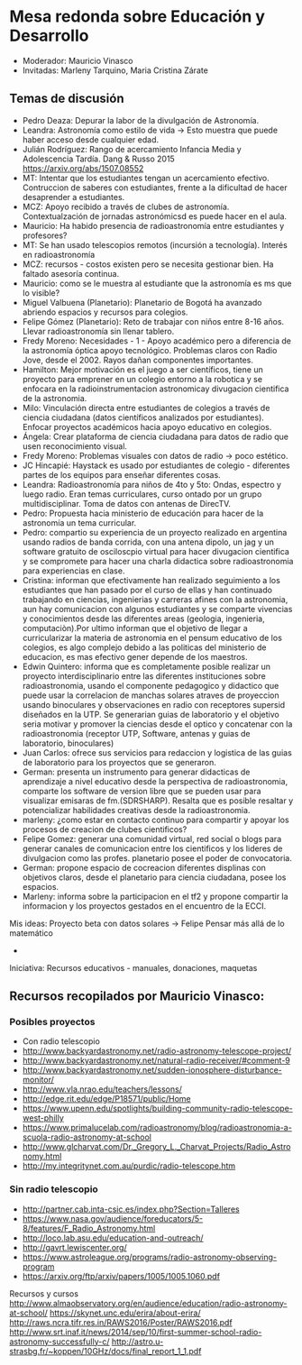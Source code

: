 # Mesa redonda sobre Educación y Desarrollo

- Moderador: Mauricio Vinasco
- Invitadas: Marleny Tarquino, Maria Cristina Zárate

## Temas de discusión

- Pedro Deaza: Depurar la labor de la divulgación de Astronomía.
- Leandra: Astronomía como estilo de vida -> Esto muestra que puede haber acceso desde cualquier edad.
- Julián Rodríguez: Rango de acercamiento Infancia Media y Adolescencia Tardía. Dang & Russo 2015 https://arxiv.org/abs/1507.08552
- MT: Intentar que los estudiantes tengan un acercamiento efectivo. Contruccion de saberes con estudiantes, frente a la dificultad de hacer desaprender a estudiantes.
- MCZ: Apoyo recibido a través de clubes de astronomía. Contextualzación de jornadas astronómicsd es puede hacer en el aula. 
- Mauricio: Ha habido presencia de radioastronomía entre estudiantes y profesores?
- MT: Se han usado telescopios remotos (incursión a tecnología). Interés en radioastronomía
- MCZ: recursos - costos existen pero se necesita gestionar bien. Ha faltado asesoría continua.
- Mauricio: como se le muestra al estudiante que la astronomía es ms que lo visible?
- Miguel Valbuena (Planetario): Planetario de Bogotá ha avanzado abriendo espacios y recursos para colegios.
- Felipe Gómez (Planetario): Reto de trabajar con niños entre 8-16 años. Llevar radioastronomía sin llenar tablero.
- Fredy Moreno: Necesidades - 1 - Apoyo académico pero a diferencia de la astronomía óptica apoyo tecnológico. Problemas claros con Radio Jove, desde el 2002. Rayos dañan componentes importantes.
- Hamilton: Mejor motivación es el juego a ser científicos, tiene un proyecto para emprener en un colegio entorno a la robotica y se enfocara en la radioinstrumentacion astronomicay divugacion cientifica de la astronomia.
- Milo: Vinculación directa entre estudiantes de colegios a través de ciencia ciudadana (datos científicos analizados por estudiantes). Enfocar proyectos académicos hacia apoyo educativo en colegios. 
- Ángela: Crear plataforma de ciencia ciudadana para datos de radio que usen reconocimiento visual.
- Fredy Moreno: Problemas visuales con datos de radio -> poco estético. 
- JC Hincapié: Haystack es usado por estudiantes de colegio - diferentes partes de los equipos para enseñar diferentes cosas.
- Leandra: Radioastronomía para niños de 4to y 5to: Ondas, espectro y luego radio. Eran temas curriculares, curso ontado por un grupo multidisciplinar. Toma de datos con antenas de DirecTV.
- Pedro: Propuesta hacia ministerio de educación para hacer de la astronomía un tema curricular. 
- Pedro: compartio su experiencia de un proyecto realizado en argentina usando radios de banda corrida, con una antena dipolo, un jag y un software gratuito de osciloscpio virtual para hacer divugacion cientifica y se compromete para hacer una charla didactica sobre radioastronomia para experiencias en clase.
- Cristina: informan que efectivamente han realizado seguimiento a los estudiantes que han pasado por el curso de ellas y han continuado trabajando en ciencias, ingenierias y carreras afines con la astronomia, aun hay comunicacion con algunos estudiantes y se comparte vivencias y conocimientos desde las diferentes areas (geologia, ingenieria, computaciòn).Por ultimo informan que el objetivo de llegar a curricularizar la materia de astronomia en el pensum educativo de los colegios, es algo complejo debido a las politicas del ministerio de educacion, es mas efectivo gener depende de los maestros.
- Edwin Quintero: informa que es completamente posible realizar un proyecto interdisciplinario entre las diferentes instituciones sobre radioastronomia, usando el componente pedagogico y didactico que puede usar la correlacion de manchas solares atraves de proyeccion usando binoculares y observaciones en radio con receptores supersid diseñados en la UTP. Se generarian guias de laboratorio y el objetivo seria motivar y promover la ciencias desde el optico y concatenar con la radioastronomia (receptor UTP, Software, antenas y guias de laboratorio, binoculares)
- Juan Carlos: ofrece sus servicios para redaccion y logistica de las guias de laboratorio para los proyectos que se generaron.
- German: presenta un instrumento para generar didacticas de aprendizaje a nivel educativo desde la perspectiva de radioastronomia, comparte los software de version libre que se pueden usar para visualizar emisaras de fm.(SDRSHARP). Resalta que es posible resaltar y potencializar habilidades creativas desde la radioastronomia.
- marleny: ¿como estar en contacto continuo para compartir y apoyar los procesos de creacion de clubes cientificos?
- Felipe Gomez: generar una comunidad virtual, red social o blogs para generar canales de comunicacion entre los cientificos y los lideres de divulgacion como las profes. 
planetario posee el poder de convocatoria.
- German: propone espacio de cocreacion diferentes displinas con objetivos claros, desde el planetario para ciencia ciudadana, posee los espacios.
- Marleny: informa sobre la participacion en el tf2 y propone compartir la informacion y los proyectos gestados en el encuentro de la ECCI.





Mis ideas:
Proyecto beta con datos solares -> Felipe
Pensar más allá de lo matemático

- 



Iniciativa: Recursos educativos - manuales, donaciones, maquetas

## Recursos recopilados por Mauricio Vinasco:



### Posibles proyectos
-	Con radio telescopio
-	http://www.backyardastronomy.net/radio-astronomy-telescope-project/
-	http://www.backyardastronomy.net/natural-radio-receiver/#comment-9
- http://www.backyardastronomy.net/sudden-ionosphere-disturbance-monitor/
-	http://www.vla.nrao.edu/teachers/lessons/
-	http://edge.rit.edu/edge/P18571/public/Home
-	https://www.upenn.edu/spotlights/building-community-radio-telescope-west-philly
-	https://www.primalucelab.com/radioastronomy/blog/radioastronomia-a-scuola-radio-astronomy-at-school
-	http://www.glcharvat.com/Dr._Gregory_L._Charvat_Projects/Radio_Astronomy.html
-	http://my.integritynet.com.au/purdic/radio-telescope.htm


### Sin radio telescopio
-	http://partner.cab.inta-csic.es/index.php?Section=Talleres
-	https://www.nasa.gov/audience/foreducators/5-8/features/F_Radio_Astronomy.html
-	http://loco.lab.asu.edu/education-and-outreach/
-	http://gavrt.lewiscenter.org/
-	https://www.astroleague.org/programs/radio-astronomy-observing-program
- https://arxiv.org/ftp/arxiv/papers/1005/1005.1060.pdf
	

Recursos y cursos
	http://www.almaobservatory.org/en/audience/education/radio-astronomy-at-school/
https://skynet.unc.edu/erira/about-erira/
http://raws.ncra.tifr.res.in/RAWS2016/Poster/RAWS2016.pdf
http://www.srt.inaf.it/news/2014/sep/10/first-summer-school-radio-astronomy-successfully-c/
http://astro.u-strasbg.fr/~koppen/10GHz/docs/final_report_1_1.pdf




